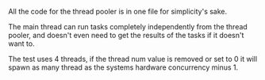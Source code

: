 All the code for the thread pooler is in one file for simplicity's sake. 

The main thread can run tasks completely independently from the thread pooler, and doesn't even need to get the results of the tasks if it doesn't want to.

The test uses 4 threads, if the thread num value is removed or set to 0 it will spawn as many thread as the systems hardware concurrency minus 1. 

